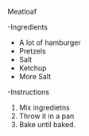 Meatloaf

-Ingredients
* A lot of hamburger
* Pretzels
* Salt
* Ketchup
* More Salt


-Instructions
1. Mix ingredietns
2. Throw it in a pan
3. Bake until baked.
